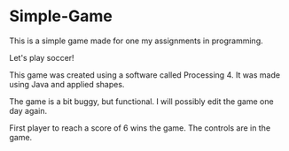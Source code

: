 # Simple-Game
This is a simple game made for one my assignments in programming.

Let's play soccer!

This game was created using a software called Processing 4. It was made using Java and applied shapes.

The game is a bit buggy, but functional. I will possibly edit the game one day again.

First player to reach a score of 6 wins the game. The controls are in the game.
